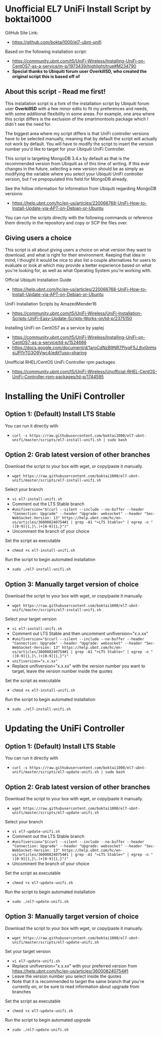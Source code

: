 # Unofficial EL7 UniFi Install Script by boktai1000
GitHub Site Link:
* https://github.com/boktai1000/el7-ubnt-unifi

Based on the following installation script:
* https://community.ubnt.com/t5/UniFi-Wireless/Installing-UniFi-on-CentOS7-as-a-service/m-p/1973439/highlight/true#M234790 
* **Special thanks to Ubiquiti forum user OverkillSD, who created the original script this is based off of** 

## About this script - Read me first!

This installation script is a fork of the installation script by Ubiquiti forum user **OverkillSD** with a few minor edits to fit my preferences and needs, with some additional flexibility in some areas. For example, one area where this script differs is the exclusion of the smartmontools package which I didn't see the need for.

The biggest area where my script differs is that UniFi controller versions have to be selected manually, meaning that by default the script will actually not work by default. You will have to modify the script to insert the version number you'd like to target for your Ubiquiti UniFi Controller.

This script is targeting MongoDB 3.4.x by default as that is the recommended version from Ubiquiti as of this time of writing. If this ever changes in the future, selecting a new version should be as simply as modifying the variable where you select your Ubiquiti UniFi controller version, but I've prepopulated this field for MongoDB already. 

See the follow information for information from Ubiquiti regarding MongoDB versions:
* https://help.ubnt.com/hc/en-us/articles/220066768-UniFi-How-to-Install-Update-via-APT-on-Debian-or-Ubuntu

You can run the scripts directly with the following commands or reference them directly in the repository and copy or SCP the files over.

## Giving users a choice

This script is all about giving users a choice on what version they want to download, and what is right for their environment. Keeping that idea in mind, I thought it would be nice to also list a couple alternatives for users to evaluate or look at which may provide a better experience based on what you're looking for, as well as what Operating System you're working with.

Official Ubiquiti Installation Guide
* https://help.ubnt.com/hc/en-us/articles/220066768-UniFi-How-to-Install-Update-via-APT-on-Debian-or-Ubuntu

UniFi Installation Scripts by AmazedMender16
* https://community.ubnt.com/t5/UniFi-Wireless/UniFi-Installation-Scripts-UniFi-Easy-Update-Scripts-Works-on/td-p/2375150

Installing UniFi on CentOS7 as a service by yaplej
* https://community.ubnt.com/t5/UniFi-Wireless/Installing-UniFi-on-CentOS7-as-a-service/td-p/1524666
* https://docs.google.com/document/d/1aroCdNzB9NR7PIvqF5J_6vi0nHqsiJPI1rTG3O9Vwc4/edit?usp=sharing 

Unofficial RHEL/CentOS UniFi Controller rpm packages
* https://community.ubnt.com/t5/UniFi-Wireless/Unofficial-RHEL-CentOS-UniFi-Controller-rpm-packages/td-p/1744595

# Installing the UniFi Controller

## Option 1: (Default) Install LTS Stable 
You can run it directly with
* `curl -s https://raw.githubusercontent.com/boktai1000/el7-ubnt-unifi/master/scripts/el7-install-unifi.sh | sudo bash`

## Option 2: Grab latest version of other branches
Download the script to your box with wget, or copy/paste it manually.
* `wget https://raw.githubusercontent.com/boktai1000/el7-ubnt-unifi/master/scripts/el7-install-unifi.sh`

Select your branch
* `vi el7-install-unifi.sh`
* Comment out the LTS Stable branch
* `#unifiversion="$(curl --silent --include --no-buffer --header "Connection: Upgrade" --header "Upgrade: websocket" --header "Sec-WebSocket-Version: 13" https://help.ubnt.com/hc/en-us/articles/360008240754#1 | grep -A1 ">LTS Stable<" | egrep -o "([0-9]{1,}\.)+[0-9]{1,}")"`
* Uncomment the branch of your choice

Set the script as executable
* `chmod +x el7-install-unifi.sh`

Run the script to begin automated installation
* `sudo ./el7-install-unifi.sh`


## Option 3: Manually target version of choice
Download the script to your box with wget, or copy/paste it manually.
* `wget https://raw.githubusercontent.com/boktai1000/el7-ubnt-unifi/master/scripts/el7-install-unifi.sh`

Select your target version
* `vi el7-install-unifi.sh`
* Comment out LTS Stable and then uncomment unifiversion="x.x.xx"
* `#unifiversion="$(curl --silent --include --no-buffer --header "Connection: Upgrade" --header "Upgrade: websocket" --header "Sec-WebSocket-Version: 13" https://help.ubnt.com/hc/en-us/articles/360008240754#1 | grep -A1 ">LTS Stable<" | egrep -o "([0-9]{1,}\.)+[0-9]{1,}")"`
* `unifiversion="x.x.xx"`
* Replace unifiversion="x.x.xx" with the version number you want to target, leave the version number inside the quotes

Set the script as executable
* `chmod +x el7-install-unifi.sh`

Run the script to begin automated installation
* `sudo ./el7-install-unifi.sh`

# Updating the UniFi Controller

## Option 1: (Default) Install LTS Stable 
You can run it directly with
* `curl -s https://raw.githubusercontent.com/boktai1000/el7-ubnt-unifi/master/scripts/el7-update-unifi.sh | sudo bash`

## Option 2: Grab latest version of other branches
Download the script to your box with wget, or copy/paste it manually.
* `wget https://raw.githubusercontent.com/boktai1000/el7-ubnt-unifi/master/scripts/el7-update-unifi.sh`

Select your branch
* `vi el7-update-unifi.sh`
* Comment out the LTS Stable branch
* `#unifiversion="$(curl --silent --include --no-buffer --header "Connection: Upgrade" --header "Upgrade: websocket" --header "Sec-WebSocket-Version: 13" https://help.ubnt.com/hc/en-us/articles/360008240754#1 | grep -A1 ">LTS Stable<" | egrep -o "([0-9]{1,}\.)+[0-9]{1,}")"`
* Uncomment the branch of your choice

Set the script as executable
* `chmod +x el7-update-unifi.sh`

Run the script to begin automated installation
* `sudo ./el7-update-unifi.sh`



## Option 3: Manually target version of choice
Download the script to your box with wget, or copy/paste it manually.
* `wget https://raw.githubusercontent.com/boktai1000/el7-ubnt-unifi/master/scripts/el7-update-unifi.sh`

Set your target version
* `vi el7-update-unifi.sh`
* Replace unifiversion="x.x.xx" with your preferred version from https://help.ubnt.com/hc/en-us/articles/360008240754#1 
* Leave the version number you select inside the quotes
* Note that it is recommended to target the same branch that you're currently on, or be sure to read information about upgrade from branches

Set the script as executable
* `chmod +x el7-update-unifi.sh`

Run the script to begin automated upgrade
* `sudo ./el7-update-unifi.sh`
